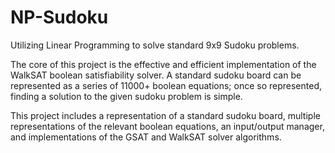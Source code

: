 # NP-Sudoku
Utilizing Linear Programming to solve standard 9x9 Sudoku problems.

The core of this project is the effective and efficient implementation of the WalkSAT boolean satisfiability solver.
A standard sudoku board can be represented as a series of 11000+ boolean equations; once so represented,
finding a solution to the given sudoku problem is simple.

This project includes a representation of a standard sudoku board, multiple representations of the relevant boolean
equations, an input/output manager, and implementations of the GSAT and WalkSAT solver algorithms.
